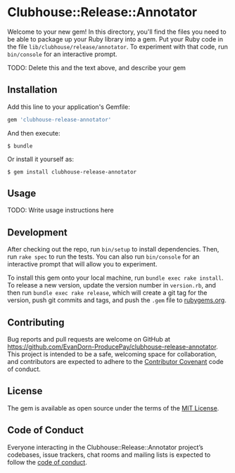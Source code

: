 # Clubhouse::Release::Annotator

Welcome to your new gem! In this directory, you'll find the files you need to be able to package up your Ruby library into a gem. Put your Ruby code in the file `lib/clubhouse/release/annotator`. To experiment with that code, run `bin/console` for an interactive prompt.

TODO: Delete this and the text above, and describe your gem

## Installation

Add this line to your application's Gemfile:

```ruby
gem 'clubhouse-release-annotator'
```

And then execute:

    $ bundle

Or install it yourself as:

    $ gem install clubhouse-release-annotator

## Usage

TODO: Write usage instructions here

## Development

After checking out the repo, run `bin/setup` to install dependencies. Then, run `rake spec` to run the tests. You can also run `bin/console` for an interactive prompt that will allow you to experiment.

To install this gem onto your local machine, run `bundle exec rake install`. To release a new version, update the version number in `version.rb`, and then run `bundle exec rake release`, which will create a git tag for the version, push git commits and tags, and push the `.gem` file to [rubygems.org](https://rubygems.org).

## Contributing

Bug reports and pull requests are welcome on GitHub at https://github.com/EvanDorn-ProducePay/clubhouse-release-annotator. This project is intended to be a safe, welcoming space for collaboration, and contributors are expected to adhere to the [Contributor Covenant](http://contributor-covenant.org) code of conduct.

## License

The gem is available as open source under the terms of the [MIT License](https://opensource.org/licenses/MIT).

## Code of Conduct

Everyone interacting in the Clubhouse::Release::Annotator project’s codebases, issue trackers, chat rooms and mailing lists is expected to follow the [code of conduct](https://github.com/EvanDorn-ProducePay/clubhouse-release-annotator/blob/master/CODE_OF_CONDUCT.md).
